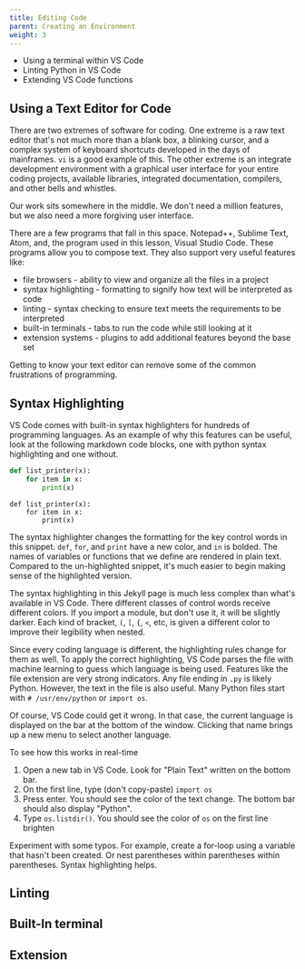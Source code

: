 ```yaml
---
title: Editing Code
parent: Creating an Environment
weight: 3
---
```


* Using a terminal within VS Code
* Linting Python in VS Code
* Extending VS Code functions

## Using a Text Editor for Code

There are two extremes of software for coding.
One extreme is a raw text editor that's not much more than a blank box, a blinking cursor, and a complex system of keyboard shortcuts developed in the days of mainframes.
`vi` is a good example of this.
The other extreme is an integrate development environment with a graphical user interface for your entire coding projects, available libraries, integrated documentation, compilers, and other bells and whistles.

Our work sits somewhere in the middle. We don't need a million features, but we also need a more forgiving user interface.

There are a few programs that fall in this space. Notepad++, Sublime Text, Atom, and, the program used in this lesson, Visual Studio Code.
These programs allow you to compose text.
They also support very useful features like:

* file browsers - ability to view and organize all the files in a project
* syntax highlighting - formatting to signify how text will be interpreted as code
* linting - syntax checking to ensure text meets the requirements to be interpreted
* built-in terminals - tabs to run the code while still looking at it
* extension systems - plugins to add additional features beyond the base set

Getting to know your text editor can remove some of the common frustrations of programming.

## Syntax Highlighting

VS Code comes with built-in syntax highlighters for hundreds of programming languages.
As an example of why this features can be useful, look at the following markdown code blocks, one with python syntax highlighting and one without.

```py
def list_printer(x):
    for item in x:
        print(x)
```

```
def list_printer(x):
    for item in x:
        print(x)
```

The syntax highlighter changes the formatting for the key control words in this snippet. `def`, `for`, and `print` have a new color, and `in` is bolded.
The names of variables or functions that we define are rendered in plain text.
Compared to the un-highlighted snippet, it's much easier to begin making sense of the highlighted version.

The syntax highlighting in this Jekyll page is much less complex than what's available in VS Code.
There different classes of control words receive different colors.
If you import a module, but don't use it, it will be slightly darker.
Each kind of bracket, `(`, `[`, `{`, `<`, etc, is given a different color to improve their legibility when nested.

Since every coding language is different, the highlighting rules change for them as well.
To apply the correct highlighting, VS Code parses the file with machine learning to guess which language is being used.
Features like the file extension are very strong indicators.
Any file ending in `.py` is likely Python.
However, the text in the file is also useful.
Many Python files start with `# /usr/env/python` or `import os`.

Of course, VS Code could get it wrong.
In that case, the current language is displayed on the bar at the bottom of the window.
Clicking that name brings up a new menu to select another language.

To see how this works in real-time

1. Open a new tab in VS Code. Look for "Plain Text" written on the bottom bar.
2. On the first line, type (don't copy-paste) `import os`
3. Press enter. You should see the color of the text change. The bottom bar should also display "Python".
4. Type `os.listdir()`. You should see the color of `os` on the first line brighten

Experiment with some typos.
For example, create a for-loop using a variable that hasn't been created.
Or nest parentheses within parentheses within parentheses.
Syntax highlighting helps.

## Linting

## Built-In terminal

## Extension
